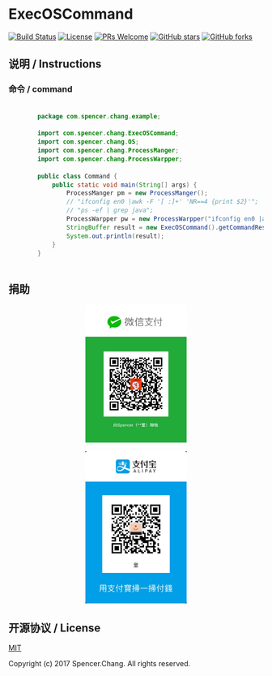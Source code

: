 # ExecOSCommand

[![Build Status](https://travis-ci.org/SpencerZhang/ExecOSCommand.svg?branch=master)](https://travis-ci.org/SpencerZhang/ExecOSCommand)
[![License](https://img.shields.io/badge/license-MIT-blue.svg)](https://github.com/SpencerZhang/ExecOSCommand/LICENSE.md)
[![PRs Welcome](https://img.shields.io/badge/PRs-welcome-brightgreen.svg)](https://github.com/SpencerZhang/ExecOSCommand/pulls)
[![GitHub stars](https://img.shields.io/github/stars/SpencerZhang/ExecOSCommand.svg?style=social&label=Stars)](https://github.com/SpencerZhang/ExecOSCommand)
[![GitHub forks](https://img.shields.io/github/forks/SpencerZhang/ExecOSCommand.svg?style=social&label=Fork)](https://github.com/SpencerZhang/ExecOSCommand)

## 说明 / Instructions

### 命令 / command

```java

		package com.spencer.chang.example;

		import com.spencer.chang.ExecOSCommand;
		import com.spencer.chang.OS;
		import com.spencer.chang.ProcessManger;
		import com.spencer.chang.ProcessWarpper;
		
		public class Command {
			public static void main(String[] args) {
				ProcessManger pm = new ProcessManger();
				// "ifconfig en0 |awk -F '[ :]+' 'NR==4 {print $2}'";
				// "ps -ef | grep java";
				ProcessWarpper pw = new ProcessWarpper("ifconfig en0 |awk -F '[ :]+' 'NR==4 {print $2}'", OS.MAC);
				StringBuffer result = new ExecOSCommand().getCommandResult(pw, pm);
				System.out.println(result);
			}
		}
		
```

## 捐助

<p align="center">
<img src="./resource/IMG_0783.JPG" alt="WeChat" title="WeChat" width="200"/>
</p>
<p align="center">
<img src="./resource/IMG_0784.JPG" alt="AliPay" title="AliPay" width="200"/>
</p>


## 开源协议 / License

[MIT](http://opensource.org/licenses/MIT)

Copyright (c) 2017 Spencer.Chang. All rights reserved.

